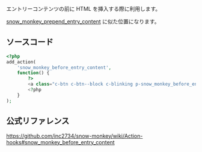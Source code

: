 エントリーコンテンツの前に HTML を挿入する際に利用します。

[snow_monkey_prepend_entry_content](https://happy-snow-monkey.olein-design.com/snow_monkey_prepend_entry_content/) に似た位置になります。

## ソースコード
```php
<?php
add_action(
	'snow_monkey_before_entry_content',
	function() {
		?>
		<a class="c-btn c-btn--block c-blinking p-snow_monkey_before_entry_content" href="<?php echo esc_url( home_url( '/snow_monkey_append_entry_content' ) ); ?>" role="button">snow_monkey_before_entry_content</a>
		<?php
	}
);
```

## 公式リファレンス
https://github.com/inc2734/snow-monkey/wiki/Action-hooks#snow_monkey_before_entry_content